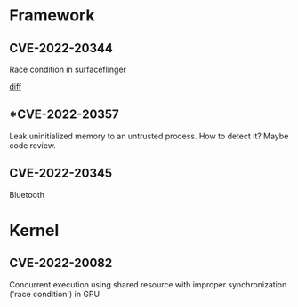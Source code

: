 # Framework

## CVE-2022-20344

Race condition in surfaceflinger

[diff](https://android.googlesource.com/platform/frameworks/native/+/a49c413aee3f89aa68963f67fb144355608e12c6)


## *CVE-2022-20357

Leak uninitialized memory to an untrusted process.
How to detect it? Maybe code review.

## CVE-2022-20345

Bluetooth

# Kernel

## CVE-2022-20082

Concurrent execution using shared resource with improper synchronization ('race condition') in GPU